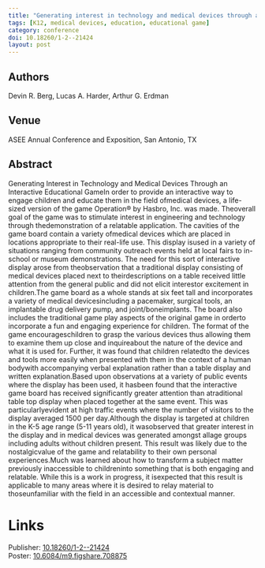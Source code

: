 ```yaml
---
title: "Generating interest in technology and medical devices through an interactive educational game"
tags: [K12, medical devices, education, educational game]
category: conference
doi: 10.18260/1-2--21424
layout: post
---
```


## Authors
Devin R. Berg, Lucas A. Harder, Arthur G. Erdman

## Venue
ASEE Annual Conference and Exposition, San Antonio, TX

## Abstract

Generating Interest in Technology and Medical Devices Through an Interactive Educational GameIn order to provide an interactive way to engage children and educate them in the field ofmedical devices, a life-sized version of the game Operation® by Hasbro, Inc. was made. Theoverall goal of the game was to stimulate interest in engineering and technology through thedemonstration of a relatable application. The cavities of the game board contain a variety ofmedical devices which are placed in locations appropriate to their real-life use. This display isused in a variety of situations ranging from community outreach events held at local fairs to in-school or museum demonstrations. The need for this sort of interactive display arose from theobservation that a traditional display consisting of medical devices placed next to theirdescriptions on a table received little attention from the general public and did not elicit interestor excitement in children.The game board as a whole stands at six feet tall and incorporates a variety of medical devicesincluding a pacemaker, surgical tools, an implantable drug delivery pump, and joint/boneimplants. The board also includes the traditional game play aspects of the original game in orderto incorporate a fun and engaging experience for children. The format of the game encourageschildren to grasp the various devices thus allowing them to examine them up close and inquireabout the nature of the device and what it is used for. Further, it was found that children relatedto the devices and tools more easily when presented with them in the context of a human bodywith accompanying verbal explanation rather than a table display and written explanation.Based upon observations at a variety of public events where the display has been used, it hasbeen found that the interactive game board has received significantly greater attention than atraditional table top display when placed together at the same event. This was particularlyevident at high traffic events where the number of visitors to the display averaged 1500 per day.Although the display is targeted at children in the K-5 age range (5-11 years old), it wasobserved that greater interest in the display and in medical devices was generated amongst allage groups including adults without children present. This result was likely due to the nostalgicvalue of the game and relatability to their own personal experiences.Much was learned about how to transform a subject matter previously inaccessible to childreninto something that is both engaging and relatable. While this is a work in progress, it isexpected that this result is applicable to many areas where it is desired to relay material to thoseunfamiliar with the field in an accessible and contextual manner.

# Links
Publisher: [10.18260/1-2--21424](https://doi.org/10.18260/1-2--21424)  
Poster: [10.6084/m9.figshare.708875](https://doi.org/10.6084/m9.figshare.708875)